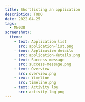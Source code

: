 ```yaml
---
title: Shortlisting an application
description: TODO
date: 2022-04-25
tags:
  - MN030
screenshots:
  items:
    - text: Application list
      src: application-list.png
    - text: Application details
      src: application-details.png
    - text: Success message
      src: success-message.png
    - text: Overview
      src: overview.png
    - text: Timeline
      src: timeline.png
    - text: Activity log
      src: activity-log.png
---
```

